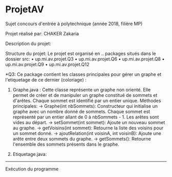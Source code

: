 # ProjetAV
Sujet concours d'entrée à polytechnique (année 2018, filière MP)

Projet réalisé par:
CHAKER Zakaria

Description du projet:


Structure du projet:
Le projet est organisé en .. packages situés dans le dossier src:
•	up.mi.av.projet.Q3
•	up.mi.av.projet.Q6
•	up.mi.av.projet.Q8
•	up.mi.av.projet.Q9
•	up.mi.av.projet.Q12

*Q3:
Ce package contient les classes principales pour gérer un graphe et l'etiquetage de ce dernier (coloriage) :
1.	Graphe.java :
Cette classe représente un graphe non orienté. Elle permet de créer et de manipuler un graphe constitué de sommets et d'arêtes. Chaque sommet est identifié par un entier unique.
Méthodes principales:
-> Graphe(int nbSommets): Constructeur qui initialise un graphe avec un nombre donné de sommets. Chaque sommet est représenté par un entier allant de 0 à nbSommets - 1. Les arêtes sont vides au départ.
-> setSommet(int sommet): Ajoute un nouveau sommet au graphe.
-> getVoisins(int sommet): Retourne la liste des voisins pour un sommet donné.
-> ajoutRelation(int voisinA, int voisinB): Ajoute une arête entre deux sommets du graphe.
-> getSommets(): Retourne l'ensemble des sommets présents dans le graphe.

2. Etiquetage.java:
   

________________________________________
Exécution du programme

